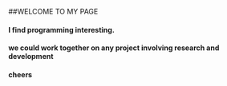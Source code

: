 ##WELCOME TO MY PAGE

#### I find programming interesting.
#### we could work together on any project involving research and development

#### cheers
